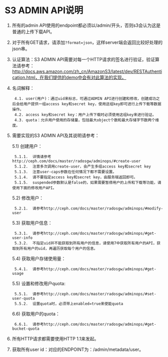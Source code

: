 #  S3 ADMIN API说明

1. 所有的admin API使用的endpoint都必须以/admin/开头，否则s3会认为这是普通的上传下载API。
2. 对于所有GET请求，请添加`?format=json`，这样server端会返回比较好处理的json串。
3. 认证算法：S3 ADMIN API需要对每一个HTTP请求的签名进行验证，验证算法请参考：http://docs.aws.amazon.com/zh_cn/AmazonS3/latest/dev/RESTAuthentication.html，在我们提供的demo中会有对此算法的实现。
4. 名词解释：

    	4.1. user(用户)：通过uid来标志，可通过ADMIN API进行创建和修改，创建成功之后会给用户提供一组access key和secret key，使用这组key即可进行上传下载等数据操作。
    	4.2. access key和secret key：用户上传下载时必须使用这组key来进行验证。
    	4.3. quota：允许用户使用的存储量，包括最大object个数和最大存储字节数两个维度。

5. 需要实现的S3 ADMIN API及其说明请参考：

    5.1)	创建用户：

		5.1.1.	详情请参考http://ceph.com/docs/master/radosgw/adminops/#create-user 
   		5.1.2.	注意多次调用create-user，会产生多组access key和secret key
    	5.1.3.	注意user-caps参数在任何情况下都不需要设置。
    	5.1.4.	请不要指定access key和secret key，由服务端返回即可。
    	5.1.5.	suspended参数默认是false的，如果需要暂停用户的上传和下载等功能，请使用下面的修改用户API。

    5.2)	修改用户：

		5.2.1.	请参考http://ceph.com/docs/master/radosgw/adminops/#modify-user

	5.3)	获取用户信息：

		5.3.1.	请参考http://ceph.com/docs/master/radosgw/adminops/#get-user-info
		5.3.2.	不指定uid并不能获取到所有用户的信息，请使用7中获取所有用户的API，获取到所有用户的uid，再遍历获取每个用户的信息。

	5.4)	获取用户存储使用量：

		5.4.1.	请参考http://ceph.com/docs/master/radosgw/adminops/#get-usage

	5.5)	设置和修改用户quota:

		5.5.1.	请参考http://ceph.com/docs/master/radosgw/adminops/#set-user-quota
		5.5.2.  设置quota时，必须带上enabled=true来使能quota

	6.6)	获取用户的quota：

		6.6.1.	请参考http://ceph.com/docs/master/radosgw/adminops/#get-bucket-quota


6.	所有HTTP请求都需要使用HTTP 1.1来发起。
7.	获取所有user id：对应的ENDPOINT为：/admin/metadata/user。